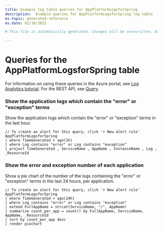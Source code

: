 ```yaml
---
title: Example log table queries for AppPlatformLogsforSpring
description:  Example queries for AppPlatformLogsforSpring log table
ms.topic: generated-reference
ms.date: 02/18/2025

# This file is automatically generated. Changes will be overwritten. Do not change this file directly. 

---
```


# Queries for the AppPlatformLogsforSpring table

For information on using these queries in the Azure portal, see [Log Analytics tutorial](/azure/azure-monitor/logs/log-analytics-tutorial). For the REST API, see [Query](/rest/api/loganalytics/query).


### Show the application logs which contain the "error" or "exception" terms  


Show the application logs which contain the "error" or "exception" terms in the last hour.  

```query
// To create an alert for this query, click '+ New alert rule'
AppPlatformLogsforSpring
| where TimeGenerated > ago(1h)
| where Log contains "error" or Log contains "exception"
| project TimeGenerated , ServiceName , AppName , InstanceName , Log , _ResourceId 
```



### Show the error and exception number of each application  


Show a pie chart of the number of the logs containing the "error" or "exception" terms in the last 24 hours, per application.  

```query
// To create an alert for this query, click '+ New alert rule'
AppPlatformLogsforSpring 
| where TimeGenerated > ago(24h)
| where Log contains "error" or Log contains "exception"
| extend FullAppName = strcat(ServiceName, "/", AppName)
| summarize count_per_app = count() by FullAppName, ServiceName, AppName, _ResourceId
| sort by count_per_app desc 
| render piechart
```

